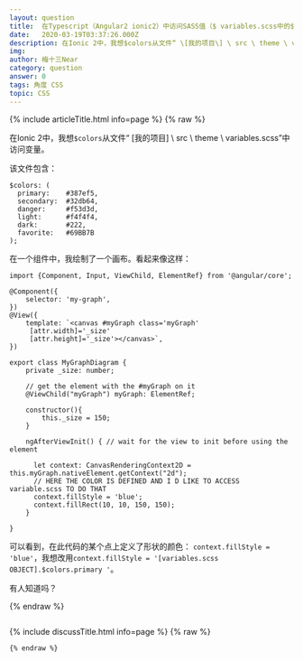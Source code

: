 ```yaml
---
layout: question
title:  在Typescript（Angular2 ionic2）中访问SASS值（$ variables.scss中的$ colors）
date:   2020-03-19T03:37:26.000Z
description: 在Ionic 2中，我想$colors从文件“ \[我的项目\] \ src \ theme \ variables.scss”中访问变量。该文件包含：...
img: 
author: 梅十三Near
category: question
answer: 0
tags: 角度 CSS
topic: CSS
---
```

<div class="article-root">
  <div class="article">
    {% include articleTitle.html info=page %}
    {% raw %}
    <div class="article-content"><p><font style="vertical-align: inherit;"><font style="vertical-align: inherit;">在Ionic 2中，我想</font></font><code>$colors</code><font style="vertical-align: inherit;"><font style="vertical-align: inherit;">从文件“ [我的项目] \ src \ theme \ variables.scss”中访问变量。</font></font></p>

<p><font style="vertical-align: inherit;"><font style="vertical-align: inherit;">该文件包含：</font></font></p>

<pre><code>$colors: (<font></font>
  primary:    #387ef5,<font></font>
  secondary:  #32db64,<font></font>
  danger:     #f53d3d,<font></font>
  light:      #f4f4f4,<font></font>
  dark:       #222,<font></font>
  favorite:   #69BB7B<font></font>
);<font></font>
</code></pre>

<p><font style="vertical-align: inherit;"><font style="vertical-align: inherit;">在一个组件中，我绘制了一个画布。</font><font style="vertical-align: inherit;">看起来像这样：</font></font></p>

<pre><code>import {Component, Input, ViewChild, ElementRef} from '@angular/core';<font></font>
<font></font>
@Component({<font></font>
    selector: 'my-graph',<font></font>
})<font></font>
@View({<font></font>
    template: `&lt;canvas #myGraph class='myGraph'<font></font>
     [attr.width]='_size'<font></font>
     [attr.height]='_size'&gt;&lt;/canvas&gt;`,<font></font>
})<font></font>
<font></font>
export class MyGraphDiagram {<font></font>
    private _size: number;<font></font>
<font></font>
    // get the element with the #myGraph on it<font></font>
    @ViewChild("myGraph") myGraph: ElementRef; <font></font>
<font></font>
    constructor(){<font></font>
        this._size = 150;<font></font>
    }<font></font>
<font></font>
    ngAfterViewInit() { // wait for the view to init before using the element<font></font>
<font></font>
      let context: CanvasRenderingContext2D = this.myGraph.nativeElement.getContext("2d");<font></font>
      // HERE THE COLOR IS DEFINED AND I D LIKE TO ACCESS variable.scss TO DO THAT<font></font>
      context.fillStyle = 'blue';<font></font>
      context.fillRect(10, 10, 150, 150);<font></font>
    }<font></font>
<font></font>
}<font></font>
</code></pre>

<p><font style="vertical-align: inherit;"><font style="vertical-align: inherit;">可以看到，在此代码的某个点上定义了形状的颜色：           </font></font><code>context.fillStyle = 'blue'</code><font style="vertical-align: inherit;"><font style="vertical-align: inherit;">，我想改用</font></font><code>context.fillStyle = '[variables.scss OBJECT].$colors.primary '</code><font style="vertical-align: inherit;"><font style="vertical-align: inherit;">。</font></font></p>

<p><font style="vertical-align: inherit;"><font style="vertical-align: inherit;">有人知道吗？</font></font></p></div>
    {% endraw %}
  </div>
  <p style="height: 0;width:0;overflow: hidden;"> 第2303篇《在Typescript（Angular2 ionic2）中访问SASS值（$ variables.scss中的$ colors）》来自Winter(https://github.com/aiyld/aiyld.github.io)的站点</p>
  <div class="discuss-wrapper">
    {% include discussTitle.html info=page %}
    {% raw %}
    
    {% endraw %}
  </div>
<div>
